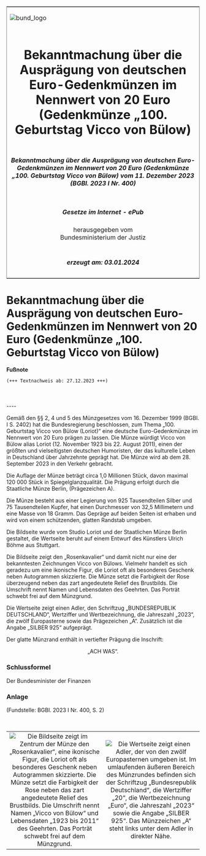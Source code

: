 <span id="DECKBLATT.html"></span>

<table border="0" frame="border" width="100%">

<tr valign="top">

<td align="left">

![bund\_logo](BfJ_2021_Web_de_de.gif)

</td>

<td align="right">

 

</td>

</tr>

<tr align="center" valign="middle">

<td colspan="2">

# Bekanntmachung über die Ausprägung von deutschen Euro-Gedenkmünzen im Nennwert von 20 Euro (Gedenkmünze „100. Geburtstag Vicco von Bülow)

</td>

</tr>

<tr align="center" valign="middle">

<td colspan="2">

##### Bekanntmachung über die Ausprägung von deutschen Euro-Gedenkmünzen im Nennwert von 20 Euro (Gedenkmünze „100. Geburtstag Vicco von Bülow) vom 11. Dezember 2023 (BGBl. 2023 I Nr. 400)

</td>

</tr>

<tr align="center" valign="middle">

<td colspan="2">

  
  

##### Gesetze im Internet - ePub  
  
herausgegeben vom  
Bundesministerium der Justiz

</td>

</tr>

<tr align="center" valign="bottom">

<td colspan="2">

  
  

##### erzeugt am: 03.01.2024

</td>

</tr>

</table>

<span id="BJNR1900A0023.html"></span>

# Bekanntmachung über die Ausprägung von deutschen Euro-Gedenkmünzen im Nennwert von 20 Euro (Gedenkmünze „100. Geburtstag Vicco von Bülow)

<div>

  
**Fußnote**

<div class="jnhtml">

<div>

<div class="jurAbsatz">

  

``` 
(+++ Textnachweis ab: 27.12.2023 +++)

 
```

</div>

</div>

</div>

</div>

<span id="BJNR1900A0023BJNE000100000.html"></span>

###   
\----

<div>

<div class="jnhtml">

<div>

<div class="jurAbsatz">

Gemäß den §§ 2, 4 und 5 des Münzgesetzes vom 16. Dezember 1999 (BGBl. I
S. 2402) hat die Bundesregierung beschlossen, zum Thema „100. Geburtstag
Vicco von Bülow (Loriot)“ eine deutsche Euro-Gedenkmünze im Nennwert von
20 Euro prägen zu lassen. Die Münze würdigt Vicco von Bülow alias Loriot
(12. November 1923 bis 22. August 2011), einen der größten und
vielseitigsten deutschen Humoristen, der das kulturelle Leben in
Deutschland über Jahrzehnte geprägt hat. Die Münze wird ab dem 28.
September 2023 in den Verkehr gebracht.

</div>

<div class="jurAbsatz">

Die Auflage der Münze beträgt circa 1,0 Millionen Stück, davon maximal
120 000 Stück in Spiegelglanzqualität. Die Prägung erfolgt durch die
Staatliche Münze Berlin, (Prägezeichen A).

</div>

<div class="jurAbsatz">

Die Münze besteht aus einer Legierung von 925 Tausendteilen Silber und
75 Tausendteilen Kupfer, hat einen Durchmesser von 32,5 Millimetern und
eine Masse von 18 Gramm. Das Gepräge auf beiden Seiten ist erhaben und
wird von einem schützenden, glatten Randstab umgeben.

</div>

<div class="jurAbsatz">

Die Bildseite wurde vom Studio Loriot und der Staatlichen Münze Berlin
gestaltet, die Wertseite beruht auf einem Entwurf des Künstlers Ulrich
Böhme aus Stuttgart.

</div>

<div class="jurAbsatz">

Die Bildseite zeigt den „Rosenkavalier“ und damit nicht nur eine der
bekanntesten Zeichnungen Vicco von Bülows. Vielmehr handelt es sich
geradezu um eine ikonische Figur, die Loriot oft als besonderes Geschenk
neben Autogrammen skizzierte. Die Münze setzt die Farbigkeit der Rose
überzeugend neben das zart angedeutete Relief des Brustbilds. Die
Umschrift nennt Namen und Lebensdaten des Geehrten. Das Porträt schwebt
frei auf dem Münzgrund.

</div>

<div class="jurAbsatz">

Die Wertseite zeigt einen Adler, den Schriftzug „BUNDESREPUBLIK
DEUTSCHLAND“, Wertziffer und Wertbezeichnung, die Jahreszahl „2023“, die
zwölf Europasterne sowie das Prägezeichen „A“. Zusätzlich ist die Angabe
„SILBER 925“ aufgeprägt.

</div>

<div class="jurAbsatz">

Der glatte Münzrand enthält in vertiefter Prägung die Inschrift:

</div>

<div class="jurAbsatz" style="text-align:center;">

„ACH WAS“.

</div>

</div>

</div>

</div>

<span id="BJNR1900A0023BJNE000200000.html"></span>

### Schlussformel  

<div>

<div class="jnhtml">

<div>

<div class="jurAbsatz">

<span class="SP">Der Bundesminister der Finanzen</span>

</div>

</div>

</div>

</div>

<span id="BJNR1900A0023BJNE000300000.html"></span>

### Anlage  

<div>

<div class="jnhtml">

<div>

<div class="jurAbsatz">

<div class="kommentar_Fundstelle">

(Fundstelle: BGBl. 2023 I Nr. 400, S. 2)

</div>

</div>

<div class="jurAbsatz">

 

</div>

|                                                                                                                                                                                                                                                                                                                                                                                                                          |                                                                                                                                                                                                                                                                                                                                                                                                |
| :----------------------------------------------------------------------------------------------------------------------------------------------------------------------------------------------------------------------------------------------------------------------------------------------------------------------------------------------------------------------------------------------------------------------: | :--------------------------------------------------------------------------------------------------------------------------------------------------------------------------------------------------------------------------------------------------------------------------------------------------------------------------------------------------------------------------------------------: |
| ![Die Bildseite zeigt im Zentrum der Münze den „Rosenkavalier“, eine ikonische Figur, die Loriot oft als besonderes Geschenk neben Autogrammen skizzierte. Die Münze setzt die Farbigkeit der Rose neben das zart angedeutete Relief des Brustbilds. Die Umschrift nennt Namen „Vicco von Bülow“ und Lebensdaten „1923 bis 2011“ des Geehrten. Das Porträt schwebt frei auf dem Münzgrund.](bgbl1_2023_j04000_0010.jpeg) | ![Die Wertseite zeigt einen Adler, der von den zwölf Europasternen umgeben ist. Im umlaufenden äußeren Bereich des Münzrundes befinden sich der Schriftzug „Bundesrepublik Deutschland“, die Wertziffer „20“, die Wertbezeichnung „Euro“, die Jahreszahl „2023“ sowie die Angabe „SILBER 925“. Das Münzzeichen „A“ steht links unter dem Adler in direkter Nähe.](bgbl1_2023_j04000_0020.jpeg) |

</div>

</div>

</div>

